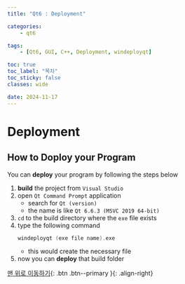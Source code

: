 ```yaml
---
title: "Qt6 : Deployment"

categories:
    - qt6

tags:
    - [Qt6, GUI, C++, Deployment, windeployqt]

toc: true
toc_label: "목차"
toc_sticky: false
classes: wide

date: 2024-11-17
---
```


# Deployment

## How to Doploy your Program
You can **deploy** your program by following the steps below
1. **build** the project from `Visual Studio`
2. open `Qt Command Prompt` application
    * search for `Qt (version)`
    * the name is like `Qt 6.6.3 (MSVC 2019 64-bit)`
3. `cd` to the build directory where the `exe` file exists
4. type the following command
    ```c++
    windeployqt (exe file name).exe
    ```
    * this would create the necessary file
5. now you can **deploy** that build folder


[맨 위로 이동하기](#){: .btn .btn--primary }{: .align-right}